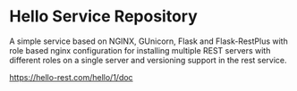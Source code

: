 # Hello Service Repository

A simple service based on NGINX, GUnicorn, Flask and Flask-RestPlus with role based nginx configuration for installing multiple REST servers with different roles on a single server and versioning support in the rest service.

https://hello-rest.com/hello/1/doc
